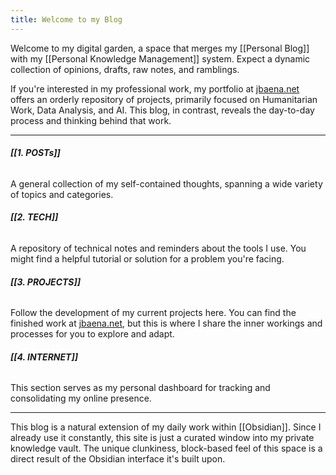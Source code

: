```yaml
---
title: Welcome to my Blog
---
```

Welcome to my digital garden, a space that merges my [[Personal Blog]] with my [[Personal Knowledge Management]] system. Expect a dynamic collection of opinions, drafts, raw notes, and ramblings.

If you're interested in my professional work, my portfolio at [jbaena.net](https://jbaena.net) offers an orderly repository of projects, primarily focused on Humanitarian Work, Data Analysis, and AI. This blog, in contrast, reveals the day-to-day process and thinking behind that work.

---
###### **[[1. POSTs]]** 
A general collection of my self-contained thoughts, spanning a wide variety of topics and categories.
###### **[[2. TECH]]**
A repository of technical notes and reminders about the tools I use. You might find a helpful tutorial or solution for a problem you're facing.
###### **[[3. PROJECTS]]**
Follow the development of my current projects here. You can find the finished work at [jbaena.net](https://jbaena.net), but this is where I share the inner workings and processes for you to explore and adapt.
###### **[[4. INTERNET]]**
This section serves as my personal dashboard for tracking and consolidating my online presence.

---

This blog is a natural extension of my daily work within [[Obsidian]]. Since I already use it constantly, this site is just a curated window into my private knowledge vault. The unique clunkiness, block-based feel of this space is a direct result of the Obsidian interface it's built upon. 